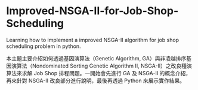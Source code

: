 # Improved-NSGA-II-for-Job-Shop-Scheduling
Learning how to implement a improved NSGA-II algorithm for job shop scheduling problem in python.

本主題主要介紹如何透過基因演算法（Genetic Algorithm, GA）與非凌越排序基因演算法（Nondominated Sorting Genetic Algorithm II, NSGA-II）之改良種演算法來求解 Job Shop 排程問題。一開始會先進行 GA 及 NSGA-II 的概念介紹，再來針對 NSGA-II 改良部分進行說明，最後再透過 Python 來展示實作結果。

